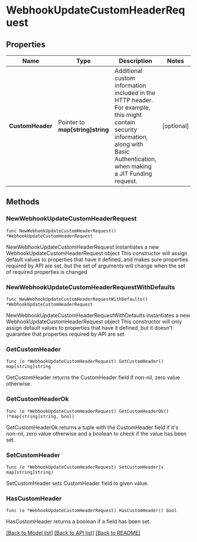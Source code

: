 # WebhookUpdateCustomHeaderRequest

## Properties

Name | Type | Description | Notes
------------ | ------------- | ------------- | -------------
**CustomHeader** | Pointer to **map[string]string** | Additional custom information included in the HTTP header. For example, this might contain security information, along with Basic Authentication, when making a JIT Funding request. | [optional] 

## Methods

### NewWebhookUpdateCustomHeaderRequest

`func NewWebhookUpdateCustomHeaderRequest() *WebhookUpdateCustomHeaderRequest`

NewWebhookUpdateCustomHeaderRequest instantiates a new WebhookUpdateCustomHeaderRequest object
This constructor will assign default values to properties that have it defined,
and makes sure properties required by API are set, but the set of arguments
will change when the set of required properties is changed

### NewWebhookUpdateCustomHeaderRequestWithDefaults

`func NewWebhookUpdateCustomHeaderRequestWithDefaults() *WebhookUpdateCustomHeaderRequest`

NewWebhookUpdateCustomHeaderRequestWithDefaults instantiates a new WebhookUpdateCustomHeaderRequest object
This constructor will only assign default values to properties that have it defined,
but it doesn't guarantee that properties required by API are set

### GetCustomHeader

`func (o *WebhookUpdateCustomHeaderRequest) GetCustomHeader() map[string]string`

GetCustomHeader returns the CustomHeader field if non-nil, zero value otherwise.

### GetCustomHeaderOk

`func (o *WebhookUpdateCustomHeaderRequest) GetCustomHeaderOk() (*map[string]string, bool)`

GetCustomHeaderOk returns a tuple with the CustomHeader field if it's non-nil, zero value otherwise
and a boolean to check if the value has been set.

### SetCustomHeader

`func (o *WebhookUpdateCustomHeaderRequest) SetCustomHeader(v map[string]string)`

SetCustomHeader sets CustomHeader field to given value.

### HasCustomHeader

`func (o *WebhookUpdateCustomHeaderRequest) HasCustomHeader() bool`

HasCustomHeader returns a boolean if a field has been set.


[[Back to Model list]](../README.md#documentation-for-models) [[Back to API list]](../README.md#documentation-for-api-endpoints) [[Back to README]](../README.md)


